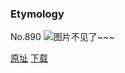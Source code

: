 ### Etymology
No.890
![图片不见了~~~](https://imgs.xkcd.com/comics/etymology.png)

[原址](https://xkcd.com//890) [下载](https://imgs.xkcd.com/comics/etymology.png)

